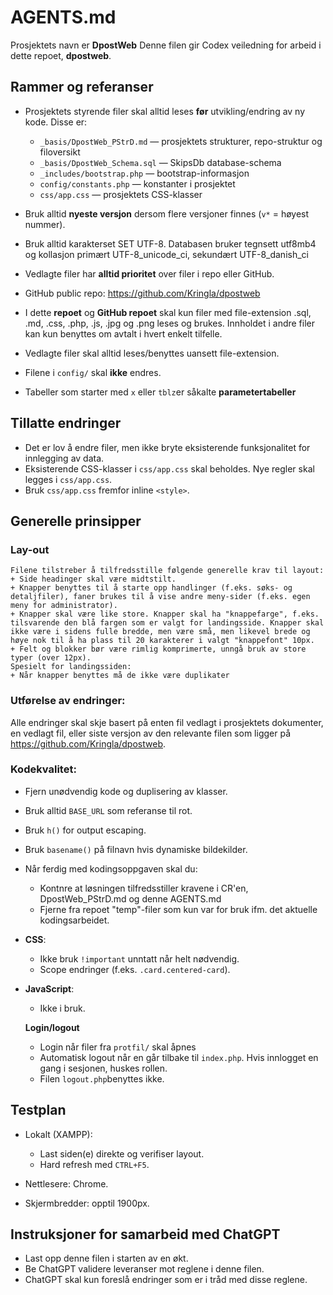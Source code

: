 # AGENTS.md

Prosjektets navn er **DpostWeb**
Denne filen gir Codex veiledning for arbeid i dette repoet, **dpostweb**.

## Rammer og referanser

- Prosjektets styrende filer skal alltid leses **før** utvikling/endring av ny kode. Disse er:
  - `_basis/DpostWeb_PStrD.md` — prosjektets strukturer, repo-struktur og filoversikt  
  - `_basis/DpostWeb_Schema.sql` — SkipsDb database-schema  
  - `_includes/bootstrap.php` — bootstrap-informasjon  
  - `config/constants.php` — konstanter i prosjektet  
  - `css/app.css` — prosjektets CSS-klasser

- Bruk alltid **nyeste versjon** dersom flere versjoner finnes (`v*` = høyest nummer).

- Bruk alltid karakterset SET UTF-8. Databasen bruker tegnsett utf8mb4 og kollasjon primært UTF-8_unicode_ci, sekundært UTF-8_danish_ci

- Vedlagte filer har **alltid prioritet** over filer i repo eller GitHub.

- GitHub public repo: <https://github.com/Kringla/dpostweb>

- I dette **repoet** og **GitHub repoet** skal kun filer med file-extension .sql, .md, .css, .php, .js, .jpg og .png leses og brukes. Innholdet i andre filer kan kun benyttes om avtalt i hvert enkelt tilfelle.

- Vedlagte filer skal alltid leses/benyttes uansett file-extension.

- Filene i `config/` skal **ikke** endres.

- Tabeller som starter med  `x` eller `tblz`er såkalte **parametertabeller**

## Tillatte endringer

- Det er lov å endre filer, men ikke bryte eksisterende funksjonalitet for innlegging av data.
- Eksisterende CSS-klasser i `css/app.css` skal beholdes. Nye regler skal legges i `css/app.css`.
- Bruk `css/app.css` fremfor inline `<style>`.

## Generelle prinsipper

### Lay-out
	Filene tilstreber å tilfredsstille følgende generelle krav til layout: 
	+ Side headinger skal være midtstilt.
	+ Knapper benyttes til å starte opp handlinger (f.eks. søks- og detaljfiler), faner brukes til å vise andre meny-sider (f.eks. egen meny for administrator). 
	+ Knapper skal være like store. Knapper skal ha "knappefarge", f.eks. tilsvarende den blå fargen som er valgt for landingsside. Knapper skal ikke være i sidens fulle bredde, men være små, men likevel brede og høye nok til å ha plass til 20 karakterer i valgt "knappefont" 10px. 
	+ Felt og blokker bør være rimlig komprimerte, unngå bruk av store typer (over 12px).
	Spesielt for landingssiden:
	+ Når knapper benyttes må de ikke være duplikater 

### Utførelse av endringer:
Alle endringer skal skje basert på enten fil vedlagt i prosjektets dokumenter, en vedlagt fil, eller siste versjon av den relevante filen som ligger på https://github.com/Kringla/dpostweb.

### Kodekvalitet:  
  - Fjern unødvendig kode og duplisering av klasser. 
  - Bruk alltid `BASE_URL` som referanse til rot. 
  - Bruk `h()` for output escaping.  
  - Bruk `basename()` på filnavn hvis dynamiske bildekilder.
  - Når ferdig med kodingsoppgaven skal du:
	-	Kontnre at løsningen tilfredsstiller kravene i CR'en, DpostWeb_PStrD.md og denne AGENTS.md
	-  Fjerne fra repoet "temp"-filer som kun var for bruk ifm. det aktuelle kodingsarbeidet.

- **CSS**:  
  - Ikke bruk `!important` unntatt når helt nødvendig.  
  - Scope endringer (f.eks. `.card.centered-card`).

- **JavaScript**:  
  - Ikke i bruk.

  **Login/logout**
  - Login når filer fra `protfil/` skal åpnes
  - Automatisk logout når en går tilbake til `index.php`. Hvis innlogget en gang i sesjonen, huskes rollen.
  - Filen `logout.php`benyttes ikke.

## Testplan

- Lokalt (XAMPP):  
  - Last siden(e) direkte og verifiser layout.  
  - Hard refresh med `CTRL+F5`.

- Nettlesere: Chrome.

- Skjermbredder: opptil 1900px.


## Instruksjoner for samarbeid med ChatGPT
- Last opp denne filen i starten av en økt. 
- Be ChatGPT validere leveranser mot reglene i denne filen.
- ChatGPT skal kun foreslå endringer som er i tråd med disse reglene.

